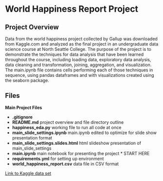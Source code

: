 # World Happiness Report Project

## Project Overview
Data from the world happiness project collected by Gallup was downloaded from Kaggle.com and analyzed as the final project in an undergraduate data science course at North Seattle College.  The purpose of the project is to demonstrate the techniques for data analysis that have been learned throughout the course, including loading data, exploratory data analysis, data cleaning and transformation, joining, aggregation, and visualization. The main.ipynb file contains cells performing each of those techniques in sequence, using pandas dataframes and with visualizations created using the seaborn package.

## Files

**Main Project Files**
- **.gitignore** 
- **README.md** project overview and file directory outline
- **happiness_eda.py** working file to run all code at once
- **main_slide_settings.ipynb** main.ipynb edited to optimize for slide show presentation format
- **main_slide_settings.slides.html** html slideshow presentation of main_slide_settings
- **main.ipynb** main notebook for presenting the project * START HERE
- **requirements.yml** for setting up environment
- **world_happiness_report.csv** data file in CSV format

[Link to Kaggle data set](https://www.kaggle.com/datasets/khushikyad001/world-happiness-report)
